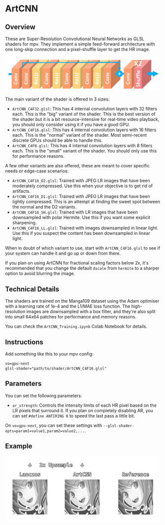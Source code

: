 # ArtCNN

## Overview
These are Super-Resolution Convolutional Neural Networks as GLSL shaders for mpv. They implement a simple feed-forward architecture with one long-skip connection and a pixel-shuffle layer to get the HR image.

![Model Architecture](./Images/model_architecture.png "Model Architecture")

The main variant of the shader is offered in 3 sizes:
- `ArtCNN_C4F32.glsl`: This has 4 internal convolution layers with 32 filters each. This is the "big" variant of the shader. This is the best version of the shader but it is a bit resource-intensive for real-time video playback,
you should only consider using it if you have a good GPU.
- `ArtCNN_C4F16.glsl`: This has 4 internal convolution layers with 16 filters each. This is the "normal" variant of the shader. Most semi-recent discrete GPUs should be able to handle this.
- `ArtCNN_C4F8.glsl`: This has 4 internal convolution layers with 8 filters each. This is the "small" variant of the shader. You should only use this for performance reasons.

A few other variants are also offered, these are meant to cover specific needs or edge-case scenarios:
- `ArtCNN_C4F16_D2.glsl`: Trained with JPEG LR images that have been moderately compressed. Use this when your objective is to get rid of artifacts.
- `ArtCNN_C4F16_D1.glsl`: Trained with JPEG LR images that have been lightly compressed. This is an attempt at finding the sweet spot between the normal and the D2 variants.
- `ArtCNN_C4F16_SH.glsl`: Trained with LR images that have been downsampled with polar Hermite. Use this if you want some explicit sharpening.
- `ArtCNN_C4F16_LL.glsl`: Trained with images downsampled in linear light. Use this if you suspect the content has been downsampled in linear light.

When in doubt of which variant to use, start with `ArtCNN_C4F16.glsl` to see if your system can handle it and go up or down from there.

If you plan on using ArtCNN for fractional scaling factors below 2x, it's recommended that you change the default `dscale` from `hermite` to a sharper option to avoid blurring the image.

## Technical Details
The shaders are trained on the Manga109 dataset using the Adam optimiser with a learning rate of 1e-4 and the L1/MAE loss function. The high-resolution images are downsampled with a box filter, and they're also split into small 64x64 patches for performance and memory reasons.

You can check the `ArtCNN_Training.ipynb` Colab Notebook for details.

## Instructions
Add something like this to your mpv config:
```
vo=gpu-next
glsl-shader="path/to/shader/ArtCNN_C4F16.glsl"
```

## Parameters
You can set the following parameters:
- `ar_strength`: Controls the intensity limits of each HR pixel based on the LR pixels that surround it. If you plan on completely disabling AR, you can set `#define ANTIRING 0` to speed the last pass a little bit.

On `vo=gpu-next`, you can set these settings with `--glsl-shader-opts=param1=value1,param2=value2,...`.

## Example
![Example](./Images/example.png "Example")
